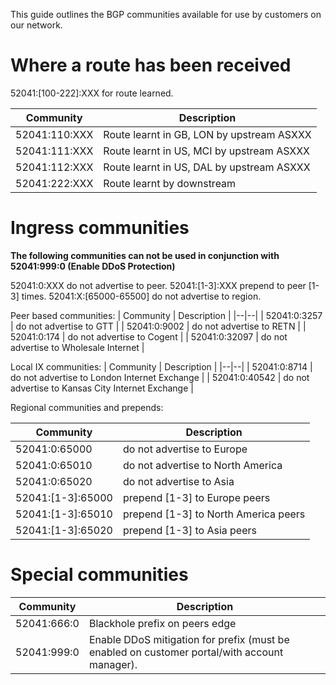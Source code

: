 [comment]: <> (title:BGP Communities)
[comment]: <> (author:Scaleblade NOC)
[comment]: <> (description:Documentation on all of Scaleblade's peering and customer bgp communities)
[comment]: <> (readtime:5)
[comment]: <> (picture:https://i.imgur.com/vLBeBq4.png)
[comment]: <> (timestamp:2025-09-03T00:00:00.000Z)
[commend]: <> (tag:ARTICLE,HELP)

This guide outlines the BGP communities available for use by customers on our network.

# Where a route has been received
52041:[100-222]:XXX for route learned.

| Community  | Description |
|--|--|
| 52041:110:XXX | Route learnt in GB, LON by upstream ASXXX |
| 52041:111:XXX | Route learnt in US, MCI by upstream ASXXX |
| 52041:112:XXX | Route learnt in US, DAL by upstream ASXXX |
| 52041:222:XXX | Route learnt by downstream |

# Ingress communities
**The following communities can not be used in conjunction with 52041:999:0 (Enable DDoS Protection)**

52041:0:XXX do not advertise to peer.
52041:[1-3]:XXX prepend to peer [1-3] times.
52041:X:[65000-65500] do not advertise to region.

Peer based communities:
| Community  | Description |
|--|--|
| 52041:0:3257 | do not advertise to GTT |
| 52041:0:9002 | do not advertise to RETN |
| 52041:0:174 | do not advertise to Cogent |
| 52041:0:32097 | do not advertise to Wholesale Internet |

Local IX communities:
| Community  | Description |
|--|--|
| 52041:0:8714 | do not advertise to London Internet Exchange |
| 52041:0:40542 | do not advertise to Kansas City Internet Exchange |

Regional communities and prepends:

| Community  | Description |
|--|--|
| 52041:0:65000 | do not advertise to Europe |
| 52041:0:65010 | do not advertise to North America |
| 52041:0:65020 | do not advertise to Asia |
| 52041:[1-3]:65000 | prepend [1-3] to Europe peers |
| 52041:[1-3]:65010 | prepend [1-3] to North America peers |
| 52041:[1-3]:65020 | prepend [1-3] to Asia peers |

# Special communities
| Community  | Description |
|--|--|
| 52041:666:0 | Blackhole prefix on peers edge |
| 52041:999:0 | Enable DDoS mitigation for prefix (must be enabled on customer portal/with account manager). |